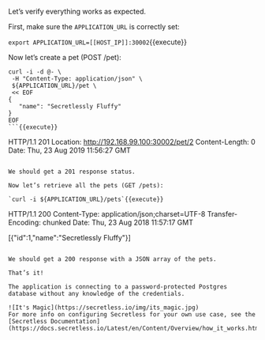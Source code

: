 Let’s verify everything works as expected.

First, make sure the `APPLICATION_URL` is correctly set:

`export APPLICATION_URL=[[HOST_IP]]:30002`{{execute}}

Now let’s create a pet (POST /pet):

```
curl -i -d @- \
 -H "Content-Type: application/json" \
 ${APPLICATION_URL}/pet \
 << EOF
{
   "name": "Secretlessly Fluffy"
}
EOF
```{{execute}}

```
HTTP/1.1 201
Location: http://192.168.99.100:30002/pet/2
Content-Length: 0
Date: Thu, 23 Aug 2019 11:56:27 GMT
```

We should get a 201 response status.

Now let’s retrieve all the pets (GET /pets):

`curl -i ${APPLICATION_URL}/pets`{{execute}}

```
HTTP/1.1 200
Content-Type: application/json;charset=UTF-8
Transfer-Encoding: chunked
Date: Thu, 23 Aug 2018 11:57:17 GMT

[{"id":1,"name":"Secretlessly Fluffy"}]
```

We should get a 200 response with a JSON array of the pets.

That’s it!

The application is connecting to a password-protected Postgres database without any knowledge of the credentials.

![It's Magic](https://secretless.io/img/its_magic.jpg)
For more info on configuring Secretless for your own use case, see the [Secretless Documentation](https://docs.secretless.io/Latest/en/Content/Overview/how_it_works.htm)
